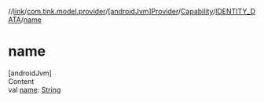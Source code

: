 //[link](../../../../index.md)/[com.tink.model.provider](../../../index.md)/[[androidJvm]Provider](../../index.md)/[Capability](../index.md)/[IDENTITY_DATA](index.md)/[name](name.md)



# name  
[androidJvm]  
Content  
val [name](name.md): [String](https://kotlinlang.org/api/latest/jvm/stdlib/kotlin/-string/index.html)  



